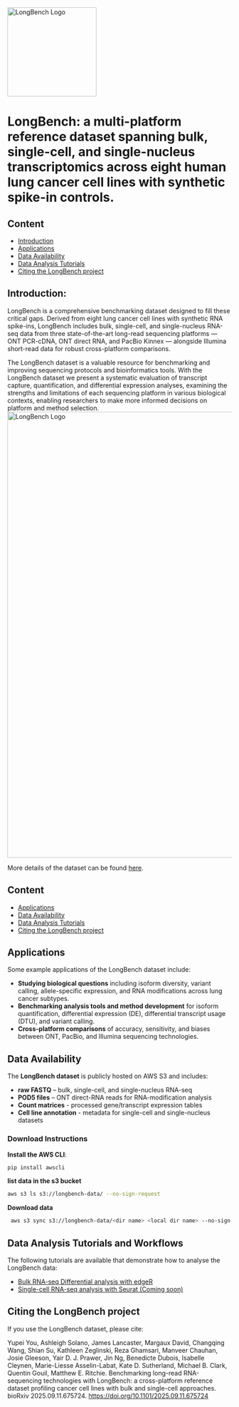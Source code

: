 <img src="https://mritchielab.github.io/LongBench.io/images/logo.png" alt="LongBench Logo" width="200"/>

# LongBench: a  multi-platform reference dataset spanning bulk, single-cell, and single-nucleus transcriptomics across eight human lung cancer cell lines with synthetic spike-in controls.

## Content
- [Introduction](#introduction)
- [Applications](#applications)
- [Data Availability](#data-availability)
- [Data Analysis Tutorials](#data-analysis-tutorials-and-workflows)
- [Citing the LongBench project](#citing-the-longbench-project)


## Introduction:
LongBench is a comprehensive benchmarking dataset designed to fill these critical gaps. Derived from eight lung cancer cell lines with synthetic RNA spike-ins, LongBench includes bulk, single-cell, and single-nucleus RNA-seq data from three state-of-the-art long-read sequencing platforms — ONT PCR-cDNA, ONT direct RNA, and PacBio Kinnex — alongside Illumina short-read data for robust cross-platform comparisons.

The LongBench dataset is a valuable resource for benchmarking and improving sequencing protocols and bioinformatics tools. With the LongBench dataset we present a systematic evaluation of transcript capture, quantification, and differential expression analyses, examining the strengths and limitations of each sequencing platform in various biological contexts, enabling researchers to make more informed decisions on platform and method selection.
<img src="https://mritchielab.github.io/LongBench.io/longbench-data-description/Figure1.png" alt="LongBench Logo" width="1000"/>

More details of the dataset can be found [here](https://mritchielab.github.io/LongBench.io/longbench-data-description/).

## Content
- [Applications](#applications)
- [Data Availability](#data-availability)
- [Data Analysis Tutorials](#data-analysis-tutorials-and-workflows)
- [Citing the LongBench project](#citing-the-longbench-project)


## Applications
Some example applications of the LongBench dataset include:
- **Studying biological questions** including isoform diversity, variant calling, allele-specific expression, and RNA modifications across lung cancer subtypes.
- **Benchmarking analysis tools and method development** for isoform quantification, differential expression (DE), differential transcript usage (DTU), and variant calling.
- **Cross-platform comparisons** of accuracy, sensitivity, and biases between ONT, PacBio, and Illumina sequencing technologies.

## Data Availability

The **LongBench dataset** is publicly hosted on AWS S3 and includes:

- **raw FASTQ** – bulk, single-cell, and single-nucleus RNA-seq
- **POD5 files** – ONT direct-RNA reads for RNA-modification analysis
- **Count matrices** - processed gene/transcript expression tables
- **Cell line annotation** - metadata for single-cell and single-nucleus datasets

### Download Instructions

**Install the AWS CLI**:  
   ```bash
   pip install awscli
   ```
   **list data in the s3 bucket**
   ```bash
   aws s3 ls s3://longbench-data/ --no-sign-request
   ```
   **Download data**
  ```bash
   aws s3 sync s3://longbench-data/<dir name> <local dir name> --no-sign-request
   ```


## Data Analysis Tutorials and Workflows
The following tutorials are available that demonstrate how to analyse the LongBench data:

- [Bulk RNA-seq Differential analysis with edgeR](https://mritchielab.github.io/LongBench.io/bulk-de-benchmarking/)
- [Single-cell RNA-seq analysis with Seurat (Coming soon)]()


## Citing the LongBench project
If you use the LongBench dataset, please cite:

Yupei You, Ashleigh Solano, James Lancaster, Margaux David, Changqing Wang, Shian Su, Kathleen Zeglinski, Reza Ghamsari, Manveer Chauhan, Josie Gleeson, Yair D. J. Prawer, Jin Ng, Benedicte Dubois, Isabelle Cleynen, Marie-Liesse Asselin-Labat, Kate D. Sutherland, Michael B. Clark, Quentin Gouil, Matthew E. Ritchie.
Benchmarking long-read RNA-sequencing technologies with LongBench: a cross-platform reference dataset profiling cancer cell lines with bulk and single-cell approaches.
bioRxiv 2025.09.11.675724. https://doi.org/10.1101/2025.09.11.675724

